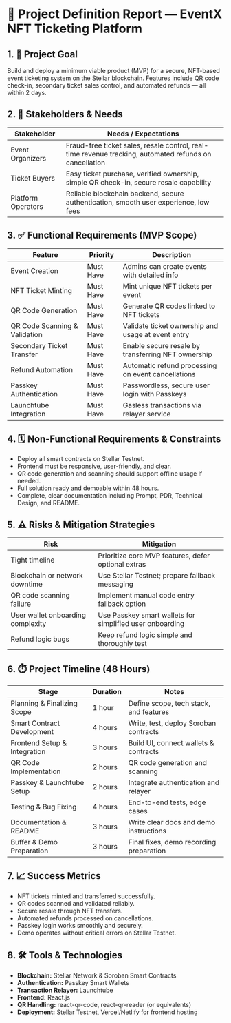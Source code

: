 # 📄 Project Definition Report — EventX NFT Ticketing Platform

## 1. 🎯 Project Goal  
Build and deploy a minimum viable product (MVP) for a secure, NFT-based event ticketing system on the Stellar blockchain. Features include QR code check-in, secondary ticket sales control, and automated refunds — all within 2 days.

## 2. 👥 Stakeholders & Needs  

| Stakeholder        | Needs / Expectations                                         |  
|--------------------|--------------------------------------------------------------|  
| Event Organizers    | Fraud-free ticket sales, resale control, real-time revenue tracking, automated refunds on cancellation |  
| Ticket Buyers      | Easy ticket purchase, verified ownership, simple QR check-in, secure resale capability |  
| Platform Operators | Reliable blockchain backend, secure authentication, smooth user experience, low fees |

## 3. ✅ Functional Requirements (MVP Scope)  

| Feature                        | Priority  | Description                                        |  
|-------------------------------|-----------|----------------------------------------------------|  
| Event Creation                | Must Have | Admins can create events with detailed info        |  
| NFT Ticket Minting            | Must Have | Mint unique NFT tickets per event                    |  
| QR Code Generation            | Must Have | Generate QR codes linked to NFT tickets              |  
| QR Code Scanning & Validation | Must Have | Validate ticket ownership and usage at event entry   |  
| Secondary Ticket Transfer     | Must Have | Enable secure resale by transferring NFT ownership   |  
| Refund Automation             | Must Have | Automatic refund processing on event cancellations   |  
| Passkey Authentication       | Must Have | Passwordless, secure user login with Passkeys        |  
| Launchtube Integration       | Must Have | Gasless transactions via relayer service             |

## 4. 🗓️ Non-Functional Requirements & Constraints  

- Deploy all smart contracts on Stellar Testnet.  
- Frontend must be responsive, user-friendly, and clear.  
- QR code generation and scanning should support offline usage if needed.  
- Full solution ready and demoable within 48 hours.  
- Complete, clear documentation including Prompt, PDR, Technical Design, and README.  

## 5. ⚠️ Risks & Mitigation Strategies  

| Risk                          | Mitigation                                              |  
|-------------------------------|---------------------------------------------------------|  
| Tight timeline                | Prioritize core MVP features, defer optional extras      |  
| Blockchain or network downtime | Use Stellar Testnet; prepare fallback messaging          |  
| QR code scanning failure      | Implement manual code entry fallback option              |  
| User wallet onboarding complexity | Use Passkey smart wallets for simplified user onboarding |  
| Refund logic bugs             | Keep refund logic simple and thoroughly test             |

## 6. ⏱️ Project Timeline (48 Hours)  

| Stage                       | Duration | Notes                                  |  
|-----------------------------|----------|----------------------------------------|  
| Planning & Finalizing Scope | 1 hour   | Define scope, tech stack, and features |  
| Smart Contract Development  | 4 hours  | Write, test, deploy Soroban contracts  |  
| Frontend Setup & Integration| 3 hours  | Build UI, connect wallets & contracts  |  
| QR Code Implementation      | 2 hours  | QR code generation and scanning        |  
| Passkey & Launchtube Setup  | 2 hours  | Integrate authentication and relayer   |  
| Testing & Bug Fixing        | 4 hours  | End-to-end tests, edge cases            |  
| Documentation & README      | 3 hours  | Write clear docs and demo instructions  |  
| Buffer & Demo Preparation   | 3 hours  | Final fixes, demo recording preparation|  

## 7. 📈 Success Metrics  

- NFT tickets minted and transferred successfully.  
- QR codes scanned and validated reliably.  
- Secure resale through NFT transfers.  
- Automated refunds processed on cancellations.  
- Passkey login works smoothly and securely.  
- Demo operates without critical errors on Stellar Testnet.  

## 8. 🛠️ Tools & Technologies  

- **Blockchain:** Stellar Network & Soroban Smart Contracts  
- **Authentication:** Passkey Smart Wallets  
- **Transaction Relayer:** Launchtube  
- **Frontend:** React.js  
- **QR Handling:** react-qr-code, react-qr-reader (or equivalents)  
- **Deployment:** Stellar Testnet, Vercel/Netlify for frontend hosting  
